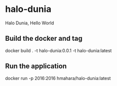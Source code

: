 # halo-dunia
Halo Dunia, Hello World

## Build the docker and tag

docker build . -t halo-dunia:0.0.1 -t halo-dunia:latest

## Run the application

docker run -p 2016:2016 hmahara/halo-dunia:latest
